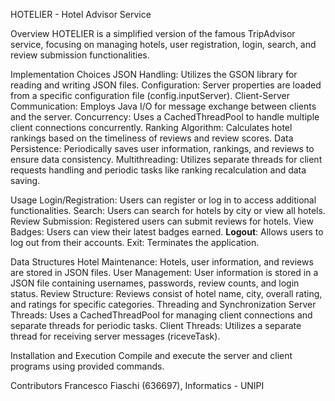 HOTELIER - Hotel Advisor Service

Overview
HOTELIER is a simplified version of the famous TripAdvisor service, focusing on managing hotels, user registration, login, search, and review submission functionalities.

Implementation Choices
JSON Handling: Utilizes the GSON library for reading and writing JSON files.
Configuration: Server properties are loaded from a specific configuration file (config.inputServer).
Client-Server Communication: Employs Java I/O for message exchange between clients and the server.
Concurrency: Uses a CachedThreadPool to handle multiple client connections concurrently.
Ranking Algorithm: Calculates hotel rankings based on the timeliness of reviews and review scores.
Data Persistence: Periodically saves user information, rankings, and reviews to ensure data consistency.
Multithreading: Utilizes separate threads for client requests handling and periodic tasks like ranking recalculation and data saving.

Usage
Login/Registration: Users can register or log in to access additional functionalities.
Search: Users can search for hotels by city or view all hotels.
Review Submission: Registered users can submit reviews for hotels.
View Badges: Users can view their latest badges earned.
**Logout**: Allows users to log out from their accounts.
Exit: Terminates the application.

Data Structures
Hotel Maintenance: Hotels, user information, and reviews are stored in JSON files.
User Management: User information is stored in a JSON file containing usernames, passwords, review counts, and login status.
Review Structure: Reviews consist of hotel name, city, overall rating, and ratings for specific categories.
Threading and Synchronization
Server Threads: Uses a CachedThreadPool for managing client connections and separate threads for periodic tasks.
Client Threads: Utilizes a separate thread for receiving server messages (riceveTask).

Installation and Execution
Compile and execute the server and client programs using provided commands.

Contributors
Francesco Fiaschi (636697), Informatics - UNIPI
